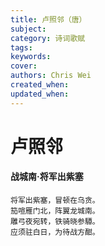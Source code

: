 ```yaml
---
title: 卢照邻（唐）
subject: 
category: 诗词歌赋
tags: 
keywords: 
cover: 
authors: Chris Wei
created_when: 
updated_when: 
---
```


# 卢照邻

#### 战城南·将军出紫塞

```
将军出紫塞，冒顿在乌贪。
笳喧雁门北，阵翼龙城南。
雕弓夜宛转，铁骑晓参驔。
应须驻白日，为待战方酣。
```
